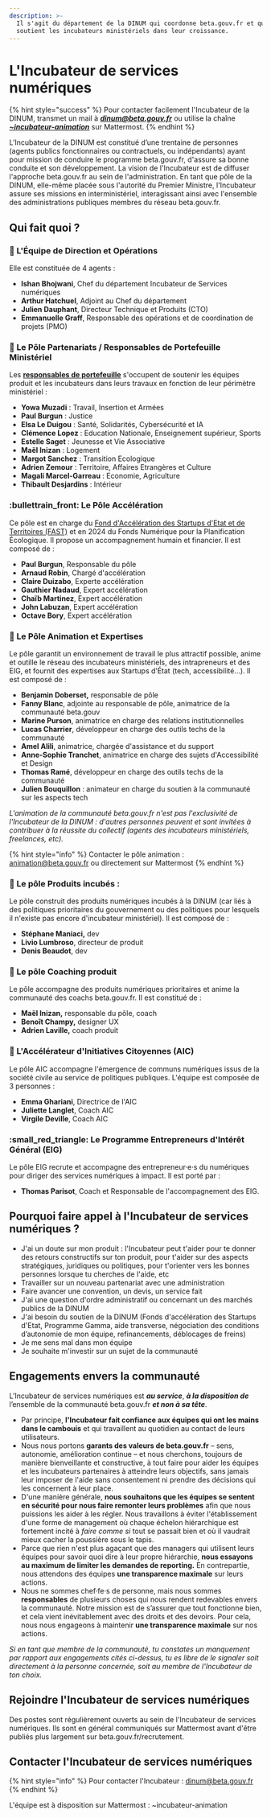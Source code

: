 ```yaml
---
description: >-
  Il s'agit du département de la DINUM qui coordonne beta.gouv.fr et qui
  soutient les incubateurs ministériels dans leur croissance.
---
```


# L'Incubateur de services numériques

{% hint style="success" %}
Pour contacter facilement l'Incubateur de la DINUM, transmet un mail à _**dinum@beta.gouv.fr**_ ou utilise la chaîne [_**\~incubateur-animation**_](https://mattermost.incubateur.net/betagouv/channels/incubateur-animation) sur Mattermost.
{% endhint %}

L’Incubateur de la DINUM est constitué d’une trentaine de personnes (agents publics fonctionnaires ou contractuels, ou indépendants) ayant pour mission de conduire le programme beta.gouv.fr, d'assure sa bonne conduite et son développement. La vision de l'Incubateur est de diffuser l'approche beta.gouv.fr au sein de l'administration. En tant que pôle de la DINUM, elle-même placée sous l'autorité du Premier Ministre, l'Incubateur assure ses missions en interministériel, interagissant ainsi avec l'ensemble des administrations publiques membres du réseau beta.gouv.fr.

## Qui fait quoi ?

### :crown: L'Équipe de Direction et Opérations

Elle est constituée de  4 agents :&#x20;

* **Ishan Bhojwani**, Chef du département Incubateur de Services numériques
* **Arthur Hatchuel**, Adjoint au Chef du département
* **Julien Dauphant**, Directeur Technique et Produits (CTO)
* **Emmanuelle Graff**, Responsable des opérations et de coordination de projets (PMO)

### :briefcase: Le Pôle Partenariats / Responsables de Portefeuille Ministériel

Les [**responsables de portefeuille**](../../gerer-sa-startup-detat-ou-de-territoires-au-quotidien/decouvrir-les-differents-metiers-dune-startup-detat/les-differents-metiers-dans-une-startup-detat/responsables-de-portefeuille.md) s'occupent de soutenir les équipes produit et les incubateurs dans leurs travaux en fonction de leur périmètre ministériel :&#x20;

* **Yowa Muzadi** : Travail, Insertion et Armées
* **Paul Burgun** : Justice
* **Elsa Le Duigou** : Santé, Solidarités, Cybersécurité et IA
* **Clémence Lopez** : Education Nationale, Enseignement supérieur, Sports
* **Estelle Saget** : Jeunesse et Vie Associative
* **Maël Inizan** : Logement
* **Margot Sanchez** : Transition Ecologique
* **Adrien Zemour** : Territoire, Affaires Etrangères et Culture
* **Magali Marcel-Garreau** : Economie, Agriculture
* **Thibault Desjardins** : Intérieur&#x20;

### :bullettrain\_front: Le Pôle Accélération

Ce pôle est en charge du [Fond d'Accélération des Startups d'Etat et de Territoires (FAST)](../../gerer-sa-startup-detat-ou-de-territoires-au-quotidien/la-vie-dune-se/acceleration/fonds-dacceleration-des-startups-detat.md) et en 2024 du Fonds Numérique pour la Planification Écologique. Il propose un accompagnement humain et financier. Il est composé de :&#x20;

* **Paul Burgun**, Responsable du pôle
* **Arnaud Robin**, Chargé d'accélération
* **Claire Duizabo**, Experte accélération
* **Gauthier Nadaud**, Expert accélération
* **Chaïb Martinez**, Expert accélération
* **John Labuzan**, Expert accélération
* **Octave Bory**, Expert accélération

### :unicorn: Le Pôle Animation et Expertises

Le pôle garantit un environnement de travail le plus attractif possible, anime et outille le réseau des incubateurs ministériels, des intrapreneurs et des EIG, et fournit des expertises aux Startups d’État (tech, accessibilité...). Il est composé de :

* **Benjamin Doberset,** responsable de pôle
* **Fanny Blanc**, adjointe au responsable de pôle, animatrice de la communauté beta.gouv
* **Marine Purson**, animatrice en charge des relations institutionnelles
* **Lucas Charrier**, développeur en charge des outils techs de la communauté
* **Amel Alili**, animatrice, chargée d'assistance et du support
* **Anne-Sophie Tranchet**, animatrice en charge des sujets d'Accessibilité et Design
* **Thomas Ramé**, développeur en charge des outils techs de la communauté
* **Julien Bouquillon** : animateur en charge du soutien à la communauté sur les aspects tech

_L'animation de la communauté beta.gouv.fr n'est pas l'exclusivité de l'Incubateur de la DINUM : d'autres personnes peuvent et sont invitées à contribuer à la réussite du collectif (agents des incubateurs ministériels, freelances, etc)._

{% hint style="info" %}
Contacter le pôle animation : animation@beta.gouv.fr ou directement sur Mattermost
{% endhint %}

### :jigsaw: Le pôle Produits incubés :&#x20;

Le pôle construit des produits numériques incubés à la DINUM (car liés à des politiques prioritaires du gouvernement ou des politiques pour lesquels il n'existe pas encore d'incubateur ministériel). Il est composé de :&#x20;

* **Stéphane Maniaci,** dev
* **Livio Lumbroso**, directeur de produit
* **Denis Beaudot**, dev&#x20;

### :basketball: Le pôle Coaching produit

Le pôle accompagne des produits numériques prioritaires et anime la communauté des coachs beta.gouv.fr. Il est constitué de :&#x20;

* **Maël Inizan,** responsable du pôle, coach
* **Benoît Champy,** designer UX
* **Adrien Laville,** coach produit

### :handshake: L'Accélérateur d'Initiatives Citoyennes (AIC)

Le pôle AIC accompagne l'émergence de communs numériques issus de la société civile au service de politiques publiques. L'équipe est composée de 3 personnes :&#x20;

* **Emma Ghariani**, Directrice de l'AIC
* **Juliette Langlet**, Coach AIC
* **Virgile Deville**, Coach AIC

### :small\_red\_triangle: Le Programme Entrepreneurs d'Intérêt Général (EIG)

Le pôle EIG recrute et accompagne des entrepreneur·e·s du numériques pour diriger des services numériques à impact. Il est porté par :&#x20;

* **Thomas Parisot**, Coach et Responsable de l'accompagnement des EIG.

## Pourquoi faire appel à l'Incubateur de services numériques ?

* J'ai un doute sur mon produit : l'Incubateur peut t'aider pour te donner des retours constructifs sur ton produit, pour t'aider sur des aspects stratégiques, juridiques ou politiques, pour t'orienter vers les bonnes personnes lorsque tu cherches de l'aide, etc
* Travailler sur un nouveau partenariat avec une administration
* Faire avancer une convention, un devis, un service fait
* J'ai une question d'ordre administratif ou concernant un des marchés publics de la DINUM
* J'ai besoin du soutien de la DINUM (Fonds d'accélération des Startups d'Etat, Programme Gamma, aide transverse, négociation des conditions d’autonomie de mon équipe, refinancements, déblocages de freins)
* Je me sens mal dans mon équipe
* Je souhaite m'investir sur un sujet de la communauté

## Engagements envers la communauté

L’Incubateur de services numériques est _**au service**_, _**à la disposition de**_ l’ensemble de la communauté beta.gouv.fr _**et non à sa tête**_.

* Par principe, **l'Incubateur fait confiance aux équipes qui ont les mains dans le cambouis** et qui travaillent au quotidien au contact de leurs utilisateurs.
* Nous nous portons **garants des valeurs de beta.gouv.fr** – sens, autonomie, amélioration continue – et nous cherchons, toujours de manière bienveillante et constructive, à tout faire pour aider les équipes et les incubateurs partenaires à atteindre leurs objectifs, sans jamais leur imposer de l'aide sans consentement ni prendre des décisions qui les concernent à leur place.
* D'une manière générale, **nous souhaitons que les équipes se sentent en sécurité pour nous faire remonter leurs problèmes** afin que nous puissions les aider à les régler. Nous travaillons à éviter l'établissement d'une forme de management où chaque échelon hiérarchique est fortement incité à _faire comme si_ tout se passait bien et où il vaudrait mieux cacher la poussière sous le tapis.
* Parce que rien n'est plus agaçant que des managers qui utilisent leurs équipes pour savoir quoi dire à leur propre hiérarchie, **nous essayons au maximum de limiter les demandes de reporting.** En contrepartie, nous attendons des équipes **une transparence maximale** sur leurs actions.
* Nous ne sommes chef·fe·s de personne, mais nous sommes **responsables** de plusieurs choses qui nous rendent redevables envers la communauté. Notre mission est de s’assurer que tout fonctionne bien, et cela vient inévitablement avec des droits et des devoirs. Pour cela, nous nous engageons à maintenir **une transparence maximale** sur nos actions.

_Si en tant que membre de la communauté, tu constates un manquement par rapport aux engagements cités ci-dessus, tu es libre de le signaler soit directement à la personne concernée, soit au membre de l'Incubateur de ton choix._

## Rejoindre l'Incubateur de services numériques <a href="#rejoindre-lequipe-danimation" id="rejoindre-lequipe-danimation"></a>

Des postes sont régulièrement ouverts au sein de l'Incubateur de services numériques. Ils sont en général communiqués sur Mattermost avant d'être publiés plus largement sur beta.gouv.fr/recrutement.

## Contacter l'Incubateur de services numériques

{% hint style="info" %}
Pour contacter l'Incubateur : dinum@beta.gouv.fr
{% endhint %}

L'équipe est à disposition sur Mattermost : \~incubateur-animation
